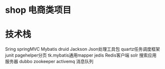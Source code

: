 # shop 电商类项目

# 技术栈
Sring springMVC
Mybatis
druid
Jackson Json处理工具包
quartz任务调度框架
junit
pagehelper分页
tk.mybatis通用mapper
jedis Redis客户端
solr 搜索应用服务器
dubbo zookeeper
activemq 消息队列
